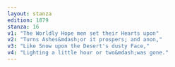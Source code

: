```yaml
---
layout: stanza
edition: 1879
stanza: 16
v1: "The Worldly Hope men set their Hearts upon"
v2: "Turns Ashes&mdash;or it prospers; and anon,"
v3: "Like Snow upon the Desert's dusty Face,"
v4: "Lighting a little hour or two&mdash;was gone."
---
```

